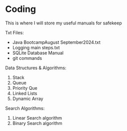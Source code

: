 # Coding
This is where I will store my useful manuals for safekeep


Txt Files:
* Java BootcampAugust September2024.txt
* Logging main steps.txt
* SQLite Database Manual
* git commands


Data Structures & Algorithms:
1. Stack
2. Queue
3. Priority Que
4. Linked Lists
5. Dynamic Array


Search Algorithms: 
1. Linear Search algorithm
2. Binary Search algorithm
